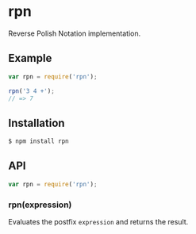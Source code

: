 # rpn

Reverse Polish Notation implementation.

## Example

``` javascript
var rpn = require('rpn');

rpn('3 4 +');
// => 7
```

## Installation

``` bash
$ npm install rpn
```

## API

``` javascript
var rpn = require('rpn');
```

### rpn(expression)

Evaluates the postfix `expression` and returns the result.
